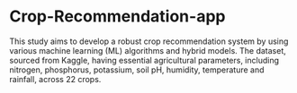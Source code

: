 # Crop-Recommendation-app
This study aims to develop a robust crop recommendation system by using various machine learning (ML) algorithms and hybrid models. The dataset, sourced from Kaggle, having essential agricultural parameters, including nitrogen, phosphorus, potassium, soil pH, humidity, temperature and rainfall, across 22 crops. 
